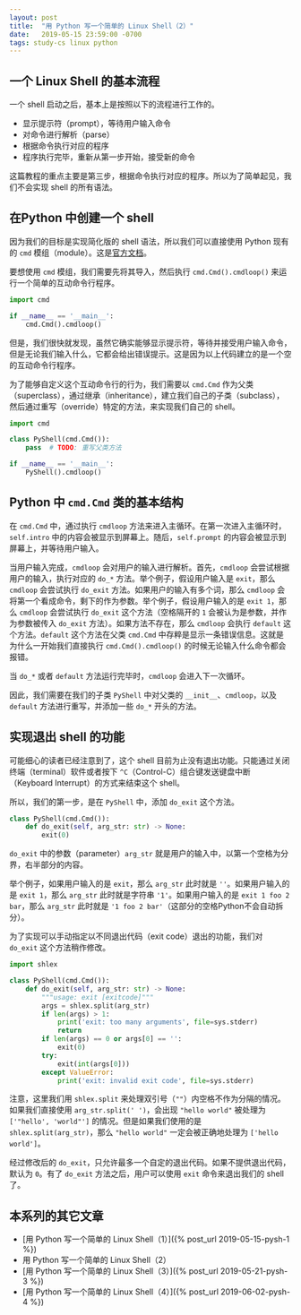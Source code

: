```yaml
---
layout: post
title:  "用 Python 写一个简单的 Linux Shell（2）"
date:   2019-05-15 23:59:00 -0700
tags: study-cs linux python
---
```


## 一个 Linux Shell 的基本流程

一个 shell 启动之后，基本上是按照以下的流程进行工作的。

- 显示提示符（prompt），等待用户输入命令
- 对命令进行解析（parse）
- 根据命令执行对应的程序
- 程序执行完毕，重新从第一步开始，接受新的命令

这篇教程的重点主要是第三步，根据命令执行对应的程序。所以为了简单起见，我们不会实现 shell 的所有语法。

## 在Python 中创建一个 shell

因为我们的目标是实现简化版的 shell 语法，所以我们可以直接使用 Python 现有的 `cmd` 模组（module）。这是[官方文档](https://docs.python.org/3/library/cmd.html)。

要想使用 `cmd` 模组，我们需要先将其导入，然后执行 `cmd.Cmd().cmdloop()` 来运行一个简单的互动命令行程序。

```python
import cmd

if __name__ == '__main__':
    cmd.Cmd().cmdloop()
```

但是，我们很快就发现，虽然它确实能够显示提示符，等待并接受用户输入命令，但是无论我们输入什么，它都会给出错误提示。这是因为以上代码建立的是一个空的互动命令行程序。

为了能够自定义这个互动命令行的行为，我们需要以 `cmd.Cmd` 作为父类（superclass），通过继承（inheritance），建立我们自己的子类（subclass），然后通过重写（override）特定的方法，来实现我们自己的 shell。

```python
import cmd

class PyShell(cmd.Cmd()):
    pass  # TODO: 重写父类方法

if __name__ == '__main__':
    PyShell().cmdloop()
```

## Python 中 `cmd.Cmd` 类的基本结构

在 `cmd.Cmd` 中，通过执行 `cmdloop` 方法来进入主循环。在第一次进入主循环时，`self.intro` 中的内容会被显示到屏幕上。随后，`self.prompt` 的内容会被显示到屏幕上，并等待用户输入。

当用户输入完成，`cmdloop` 会对用户的输入进行解析。首先，`cmdloop` 会尝试根据用户的输入，执行对应的 `do_*` 方法。举个例子，假设用户输入是 `exit`，那么 `cmdloop` 会尝试执行 `do_exit` 方法。如果用户的输入有多个词，那么 `cmdloop` 会将第一个看成命令，剩下的作为参数。举个例子，假设用户输入的是 `exit 1`，那么 `cmdloop` 会尝试执行 `do_exit` 这个方法（空格隔开的 `1` 会被认为是参数，并作为参数被传入 `do_exit` 方法）。如果方法不存在，那么 `cmdloop` 会执行 `default` 这个方法。`default` 这个方法在父类 `cmd.Cmd` 中存粹是显示一条错误信息。这就是为什么一开始我们直接执行 `cmd.Cmd().cmdloop()` 的时候无论输入什么命令都会报错。

当 `do_*` 或者 `default` 方法运行完毕时，`cmdloop` 会进入下一次循环。

因此，我们需要在我们的子类 `PyShell` 中对父类的 `__init__`、`cmdloop`，以及 `default` 方法进行重写，并添加一些 `do_*` 开头的方法。

## 实现退出 shell 的功能

可能细心的读者已经注意到了，这个 shell 目前为止没有退出功能。只能通过关闭终端（terminal）软件或者按下 `^C`（Control-C）组合键发送键盘中断（Keyboard Interrupt）的方式来结束这个 shell。

所以，我们的第一步，是在 `PyShell` 中，添加 `do_exit` 这个方法。

```python
class PyShell(cmd.Cmd()):
    def do_exit(self, arg_str: str) -> None:
        exit(0)
```

`do_exit` 中的参数（parameter）`arg_str` 就是用户的输入中，以第一个空格为分界，右半部分的内容。

举个例子，如果用户输入的是 `exit`，那么 `arg_str` 此时就是 `''`。如果用户输入的是 `exit 1`，那么 `arg_str` 此时就是字符串 `'1'`。如果用户输入的是 `exit 1 foo 2 bar`，那么 `arg_str` 此时就是 `'1 foo 2 bar'`（这部分的空格Python不会自动拆分）。

为了实现可以手动指定以不同退出代码（exit code）退出的功能，我们对 `do_exit` 这个方法稍作修改。

```python
import shlex

class PyShell(cmd.Cmd()):
    def do_exit(self, arg_str: str) -> None:
        """usage: exit [exitcode]"""
        args = shlex.split(arg_str)
        if len(args) > 1:
            print('exit: too many arguments', file=sys.stderr)
            return
        if len(args) == 0 or args[0] == '':
            exit(0)
        try:
            exit(int(args[0]))
        except ValueError:
            print('exit: invalid exit code', file=sys.stderr)
```

注意，这里我们用 `shlex.split` 来处理双引号（`""`）内空格不作为分隔的情况。如果我们直接使用 `arg_str.split(' ')`，会出现 `"hello world"` 被处理为 `['"hello', 'world"']` 的情况。但是如果我们使用的是 `shlex.split(arg_str)`，那么 `"hello world"` 一定会被正确地处理为 `['hello world']`。

经过修改后的 `do_exit`，只允许最多一个自定的退出代码。如果不提供退出代码，默认为 `0`。有了 `do_exit` 方法之后，用户可以使用 `exit` 命令来退出我们的 shell了。

## 本系列的其它文章

- [用 Python 写一个简单的 Linux Shell（1）]({% post_url 2019-05-15-pysh-1 %})
- 用 Python 写一个简单的 Linux Shell（2）
- [用 Python 写一个简单的 Linux Shell（3）]({% post_url 2019-05-21-pysh-3 %})
- [用 Python 写一个简单的 Linux Shell（4）]({% post_url 2019-06-02-pysh-4 %})

